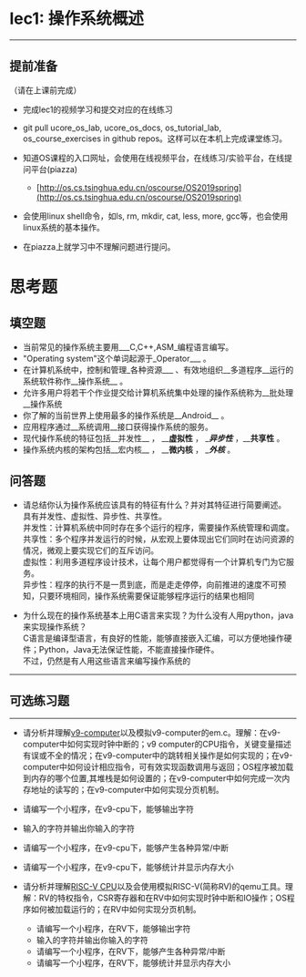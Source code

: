 # lec1: 操作系统概述

---

## **提前准备**

（请在上课前完成）

* 完成lec1的视频学习和提交对应的在线练习
* git pull ucore\_os\_lab, ucore\_os\_docs, os\_tutorial\_lab, os\_course\_exercises in github repos。这样可以在本机上完成课堂练习。
* 知道OS课程的入口网址，会使用在线视频平台，在线练习/实验平台，在线提问平台\(piazza\)
  * [http://os.cs.tsinghua.edu.cn/oscourse/OS2019spring](http://os.cs.tsinghua.edu.cn/oscourse/OS2019spring)


* 会使用linux shell命令，如ls, rm, mkdir, cat, less, more, gcc等，也会使用linux系统的基本操作。
* 在piazza上就学习中不理解问题进行提问。



# 思考题

## 填空题

* 当前常见的操作系统主要用___C,C++,ASM_编程语言编写。
* "Operating system"这个单词起源于_Operator___ 。
* 在计算机系统中，控制和管理_各种资源___ 、有效地组织__多道程序__运行的系统软件称作__操作系统__ 。
* 允许多用户将若干个作业提交给计算机系统集中处理的操作系统称为__批处理__操作系统
* 你了解的当前世界上使用最多的操作系统是__Android__ 。
* 应用程序通过__系统调用__接口获得操作系统的服务。
* 现代操作系统的特征包括__并发性__ ， ____虚拟性__ ， ____异步性___ ，____共享性__ 。
* 操作系统内核的架构包括__宏内核__ ， ____微内核__ ， ____外核___ 。


## 问答题

- 请总结你认为操作系统应该具有的特征有什么？并对其特征进行简要阐述。  
具有并发性、虚拟性、异步性、共享性。  
并发性：计算机系统中同时存在多个运行的程序，需要操作系统管理和调度。  
共享性：多个程序并发运行的时候，从宏观上要体现出它们同时在访问资源的情况，微观上要实现它们的互斥访问。  
虚拟性：利用多道程序设计技术，让每个用户都觉得有一个计算机专门为它服务。  
异步性：程序的执行不是一贯到底，而是走走停停，向前推进的速度不可预知，只要环境相同，操作系统需要保证能够程序运行的结果也相同  

- 为什么现在的操作系统基本上用C语言来实现？为什么没有人用python，java来实现操作系统？  
C语言是编译型语言，有良好的性能，能够直接嵌入汇编，可以方便地操作硬件；Python，Java无法保证性能，不能直接操作硬件。  
不过，仍然是有人用这些语言来编写操作系统的

---

## 可选练习题

---

- 请分析并理解[v9\-computer](https://github.com/chyyuu/os_tutorial_lab/blob/master/v9_computer/docs/v9_computer.md)以及模拟v9\-computer的em.c。理解：在v9\-computer中如何实现时钟中断的；v9 computer的CPU指令，关键变量描述有误或不全的情况；在v9\-computer中的跳转相关操作是如何实现的；在v9\-computer中如何设计相应指令，可有效实现函数调用与返回；OS程序被加载到内存的哪个位置,其堆栈是如何设置的；在v9\-computer中如何完成一次内存地址的读写的；在v9\-computer中如何实现分页机制。


- 请编写一个小程序，在v9-cpu下，能够输出字符


- 输入的字符并输出你输入的字符


- 请编写一个小程序，在v9-cpu下，能够产生各种异常/中断


- 请编写一个小程序，在v9-cpu下，能够统计并显示内存大小



- 请分析并理解[RISC-V CPU](http://www.riscvbook.com/chinese/)以及会使用模拟RISC\-V(简称RV)的qemu工具。理解：RV的特权指令，CSR寄存器和在RV中如何实现时钟中断和IO操作；OS程序如何被加载运行的；在RV中如何实现分页机制。
  - 请编写一个小程序，在RV下，能够输出字符
  - 输入的字符并输出你输入的字符
  - 请编写一个小程序，在RV下，能够产生各种异常/中断
  - 请编写一个小程序，在RV下，能够统计并显示内存大小
